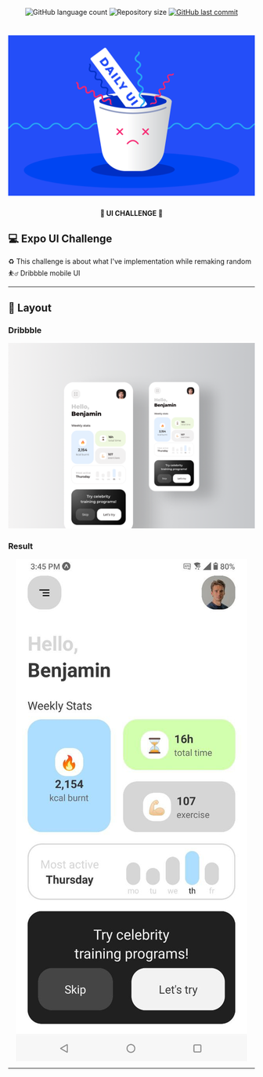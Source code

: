 <p align="center">
  <img alt="GitHub language count" src="https://img.shields.io/github/languages/count/tgmarinho/README-ecoleta?color=%2304D361">

  <img alt="Repository size" src="https://img.shields.io/github/repo-size/tgmarinho/README-ecoleta">

  <a href="https://github.com/tgmarinho/README-ecoleta/commits/master">
    <img alt="GitHub last commit" src="https://img.shields.io/github/last-commit/tgmarinho/README-ecoleta">
  </a>
  
 
</p>
<h1 align="center">
    <img alt="NextLevelWeek" title="#NextLevelWeek" src="./assets/dailyui.png" />
</h1>

<h4 align="center"> 
	🚧  UI CHALLENGE 🚧
</h4>

## 💻 Expo UI Challenge

♻️ This challenge is about what I've implementation while remaking random ⛹️‍♂️ Dribbble mobile UI

---

## 🎨 Layout

### Dribbble

<p align="center">
  <img alt="NextLevelWeek" title="#NextLevelWeek" src="./assets/dribbble.png">

</p>

### Result

<p align="center" style="display: flex; align-items: flex-start; justify-content: center;">
  <img alt="NextLevelWeek" title="#NextLevelWeek" src="./assets/result.jpeg">
</p>

---
